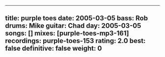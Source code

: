 
---
title: purple toes
date: 2005-03-05
bass:	Rob
drums:	Mike
guitar:	Chad
day: 2005-03-05
songs: []
mixes: [purple-toes-mp3-161]
recordings: purple-toes-153
rating: 2.0
best: false
definitive: false
weight: 0
---
